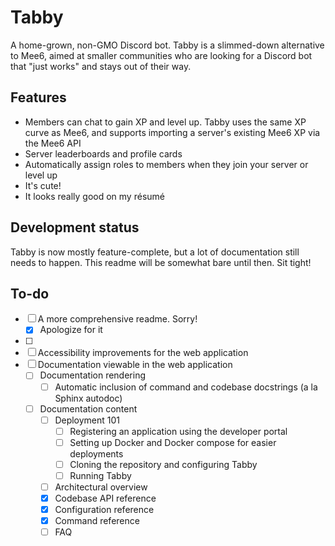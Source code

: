 # Tabby

A home-grown, non-GMO Discord bot. Tabby is a slimmed-down alternative to Mee6, aimed at smaller communities who are
looking for a Discord bot that "just works" and stays out of their way.

## Features

- Members can chat to gain XP and level up. Tabby uses the same XP curve as Mee6, and supports importing a server's
  existing Mee6 XP via the Mee6 API
- Server leaderboards and profile cards
- Automatically assign roles to members when they join your server or level up
- It's cute!
- It looks really good on my résumé

## Development status

Tabby is now mostly feature-complete, but a lot of documentation still needs to happen. This readme will be somewhat
bare until then. Sit tight!

## To-do

- [ ] A more comprehensive readme. Sorry!
  - [x] Apologize for it
- [ ]
- [ ] Accessibility improvements for the web application
- [ ] Documentation viewable in the web application
  - [ ] Documentation rendering
    - [ ] Automatic inclusion of command and codebase docstrings (a la Sphinx autodoc)
  - [ ] Documentation content
    - [ ] Deployment 101
      - [ ] Registering an application using the developer portal
      - [ ] Setting up Docker and Docker compose for easier deployments
      - [ ] Cloning the repository and configuring Tabby
      - [ ] Running Tabby
    - [ ] Architectural overview
    - [x] Codebase API reference
    - [x] Configuration reference
    - [x] Command reference
    - [ ] FAQ
